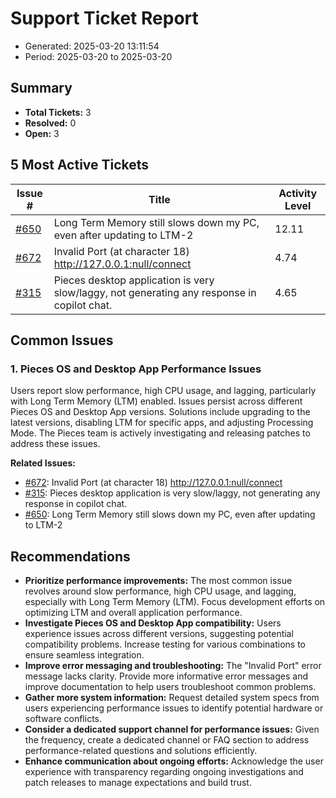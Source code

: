 # Support Ticket Report
- Generated: 2025-03-20 13:11:54
- Period: 2025-03-20 to 2025-03-20

## Summary
- **Total Tickets:** 3
- **Resolved:** 0
- **Open:** 3

## 5 Most Active Tickets
| Issue # | Title | Activity Level |
|---------|-------|----------------|
| [#650](https://github.com/pieces-app/support/issues/650) | Long Term Memory still slows down my PC, even after updating to LTM-2 | 12.11 |
| [#672](https://github.com/pieces-app/support/issues/672) | Invalid Port (at character 18) http://127.0.0.1:null/connect | 4.74 |
| [#315](https://github.com/pieces-app/support/issues/315) | Pieces desktop application is very slow/laggy, not generating any response in copilot chat. | 4.65 |

## Common Issues
### 1. Pieces OS and Desktop App Performance Issues
Users report slow performance, high CPU usage, and lagging, particularly with Long Term Memory (LTM) enabled.  Issues persist across different Pieces OS and Desktop App versions.  Solutions include upgrading to the latest versions, disabling LTM for specific apps, and adjusting Processing Mode.  The Pieces team is actively investigating and releasing patches to address these issues.

**Related Issues:**
- [#672](https://github.com/pieces-app/support/issues/672): Invalid Port (at character 18) http://127.0.0.1:null/connect
- [#315](https://github.com/pieces-app/support/issues/315): Pieces desktop application is very slow/laggy, not generating any response in copilot chat.
- [#650](https://github.com/pieces-app/support/issues/650): Long Term Memory still slows down my PC, even after updating to LTM-2


## Recommendations
- **Prioritize performance improvements:** The most common issue revolves around slow performance, high CPU usage, and lagging, especially with Long Term Memory (LTM). Focus development efforts on optimizing LTM and overall application performance.
- **Investigate Pieces OS and Desktop App compatibility:** Users experience issues across different versions, suggesting potential compatibility problems.  Increase testing for various combinations to ensure seamless integration.
- **Improve error messaging and troubleshooting:** The "Invalid Port" error message lacks clarity. Provide more informative error messages and improve documentation to help users troubleshoot common problems.
- **Gather more system information:** Request detailed system specs from users experiencing performance issues to identify potential hardware or software conflicts.
- **Consider a dedicated support channel for performance issues:** Given the frequency, create a dedicated channel or FAQ section to address performance-related questions and solutions efficiently.
- **Enhance communication about ongoing efforts:**  Acknowledge the user experience with transparency regarding ongoing investigations and patch releases to manage expectations and build trust.
